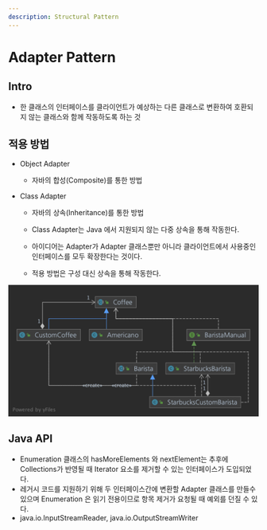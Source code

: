 ```yaml
---
description: Structural Pattern
---
```


# Adapter Pattern

## Intro

- 한 클래스의 인터페이스를 클라이언트가 예상하는 다른 클래스로 변환하여 호환되지 않는 클래스와 함께 작동하도록 하는 것

## 적용 방법

- Object Adapter
	- 자바의 합성(Composite)를 통한 방법

- Class Adapter
	- 자바의 상속(Inheritance)를 통한 방법

	- Class Adapter는 Java 에서 지원되지 않는 다중 상속을 통해 작동한다.
	- 아이디어는 Adapter가 Adapter 클래스뿐만 아니라 클라이언트에서 사용중인 인터페이스를 모두 확장한다는 것이다.
	- 적용 방법은 구성 대신 상속을 통해 작동한다.

![Adapter Pattern](contents/img/coffee_adapter.png)

## Java API

- Enumeration 클래스의 hasMoreElements 와 nextElement는 추후에 Collections가 반영될 때 Iterator 요소를 제거할 수 있는 인터페이스가 도입되었다.
- 레거시 코드를 지원하기 위해 두 인터페이스간에 변환할 Adapter 클래스를 만들수 있으며 Enumeration 은 읽기 전용이므로 항목 제거가 요청될 때 예외를 던질 수 있다.
- java.io.InputStreamReader, java.io.OutputStreamWriter
